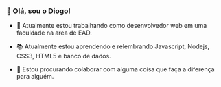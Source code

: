 ### 👋 Olá, sou o Diogo!


- 🔭 Atualmente estou trabalhando como desenvolvedor web em uma faculdade na area de EAD.

- 📚 Atualmente estou aprendendo e relembrando Javascript, Nodejs, CSS3, HTML5 e banco de dados.

- 👯 Estou procurando colaborar com alguma coisa que faça a diferença para alguém.
<!--
**diogomiaguy/diogomiaguy** is a ✨ _special_ ✨ repository because its `README.md` (this file) appears on your GitHub profile.

Here are some ideas to get you started:

- 🔭 I’m currently working on ...
- 🌱 I’m currently learning ...
- 👯 I’m looking to collaborate on ...
- 🤔 I’m looking for help with ...
- 💬 Ask me about ...
- 📫 How to reach me: ...
- 😄 Pronouns: ...
- ⚡ Fun fact: ...
-->
